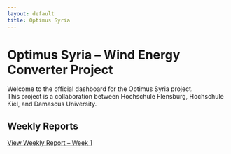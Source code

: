 ```yaml
---
layout: default
title: Optimus Syria
---
```


# Optimus Syria – Wind Energy Converter Project

Welcome to the official dashboard for the Optimus Syria project.  
This project is a collaboration between Hochschule Flensburg, Hochschule Kiel, and Damascus University.

## Weekly Reports

[View Weekly Report – Week 1](week1)
